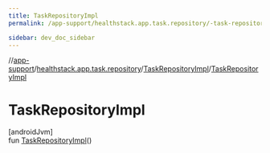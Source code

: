 ```yaml
---
title: TaskRepositoryImpl
permalink: /app-support/healthstack.app.task.repository/-task-repository-impl/-task-repository-impl.html

sidebar: dev_doc_sidebar
---
```

//[app-support](../../../index.html)/[healthstack.app.task.repository](../index.html)/[TaskRepositoryImpl](index.html)/[TaskRepositoryImpl](-task-repository-impl.html)



# TaskRepositoryImpl



[androidJvm]\
fun [TaskRepositoryImpl](-task-repository-impl.html)()




